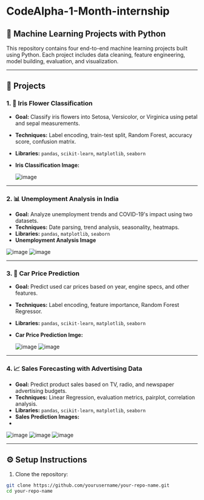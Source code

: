 # CodeAlpha-1-Month-internship
## 🧠 Machine Learning Projects with Python

This repository contains four end-to-end machine learning projects built using Python. Each project includes data cleaning, feature engineering, model building, evaluation, and visualization.

---

## 📁 Projects

### 1. 🌸 Iris Flower Classification
- **Goal:** Classify iris flowers into Setosa, Versicolor, or Virginica using petal and sepal measurements.
- **Techniques:** Label encoding, train-test split, Random Forest, accuracy score, confusion matrix.
- **Libraries:** `pandas`, `scikit-learn`, `matplotlib`, `seaborn`
- **Iris Classification Image:**

  
  ![image](https://github.com/user-attachments/assets/c586db89-273f-46b0-b52e-00c049da1642)


---

### 2. 📊 Unemployment Analysis in India
- **Goal:** Analyze unemployment trends and COVID-19's impact using two datasets.
- **Techniques:** Date parsing, trend analysis, seasonality, heatmaps.
- **Libraries:** `pandas`, `matplotlib`, `seaborn`
- **Unemployment Analysis Image**

![image](https://github.com/user-attachments/assets/23dbe418-90fb-449d-8872-1a98778793c3)
![image](https://github.com/user-attachments/assets/f4aef39e-5e29-4a96-84c1-7f8bbb800fbc)


---

### 3. 🚗 Car Price Prediction
- **Goal:** Predict used car prices based on year, engine specs, and other features.
- **Techniques:** Label encoding, feature importance, Random Forest Regressor.
- **Libraries:** `pandas`, `scikit-learn`, `matplotlib`, `seaborn`
- **Car Price Prediction Imge:**

  
  ![image](https://github.com/user-attachments/assets/eb031443-0874-4c55-8fb6-f25e1ad584dc)
  ![image](https://github.com/user-attachments/assets/54be0906-b5bc-472c-a07f-04ef63da5d45)


---

### 4. 📈 Sales Forecasting with Advertising Data
- **Goal:** Predict product sales based on TV, radio, and newspaper advertising budgets.
- **Techniques:** Linear Regression, evaluation metrics, pairplot, correlation analysis.
- **Libraries:** `pandas`, `scikit-learn`, `matplotlib`, `seaborn`
- **Sales Prediction Images:**
- 
![image](https://github.com/user-attachments/assets/0dae9766-af5a-4d3b-9a3c-87c2d42a2006)
![image](https://github.com/user-attachments/assets/463756d4-e4e0-417b-a821-852e998ea911)
![image](https://github.com/user-attachments/assets/ba799509-cfa4-40d1-b0b6-c32234f4ee7e)




---

## ⚙️ Setup Instructions

1. Clone the repository:

```bash
git clone https://github.com/yourusername/your-repo-name.git
cd your-repo-name
